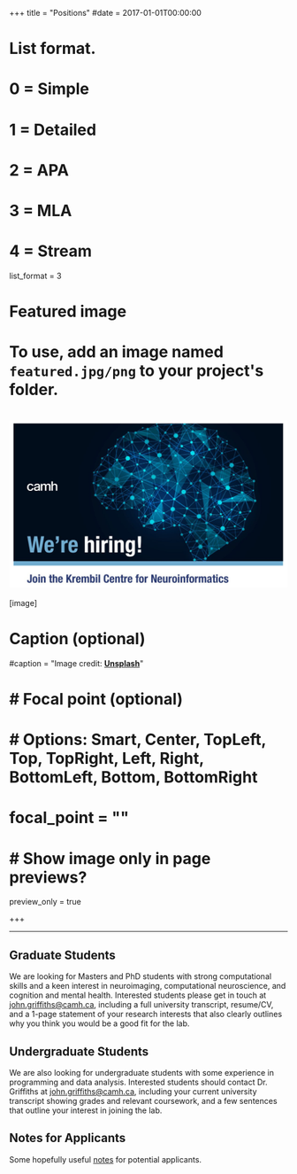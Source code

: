 +++
title = "Positions"
#date = 2017-01-01T00:00:00

# List format.
#   0 = Simple
#   1 = Detailed
#   2 = APA
#   3 = MLA
#   4 = Stream
list_format = 3

# Featured image
# To use, add an image named `featured.jpg/png` to your project's folder. 
# <img align="center" src="/img/KCNI_WereHiring.jpg" width="600" />

[image]
  # Caption (optional)
  #caption = "Image credit: [**Unsplash**](https://unsplash.com/photos/CpkOjOcXdUY)"
  #  # Focal point (optional)
  #  # Options: Smart, Center, TopLeft, Top, TopRight, Left, Right, BottomLeft, Bottom, BottomRight
  #  focal_point = ""
  #  # Show image only in page previews?
  preview_only = true

+++

---

## Graduate Students

We are looking for Masters and PhD students with strong computational skills and a keen interest in neuroimaging, computational neuroscience, and cognition and mental health. Interested students please get in touch at john.griffiths@camh.ca, including a full university transcript, resume/CV, and a 1-page statement of your research interests that also clearly outlines why you think you would be a good fit for the lab. 


## Undergraduate Students

We are also looking for undergraduate students with some experience in programming and data analysis. Interested students should contact Dr. Griffiths at john.griffiths@camh.ca, including your current university transcript showing grades and relevant coursework, and a few sentences that outline your interest in joining the lab. 


<meta property="twitter:image" content="https://www.grifflab.com/img/KCNI_WereHiring.jpg">
 

## Notes for Applicants

Some hopefully useful [notes](notes_for_applicants.md) for potential applicants.




